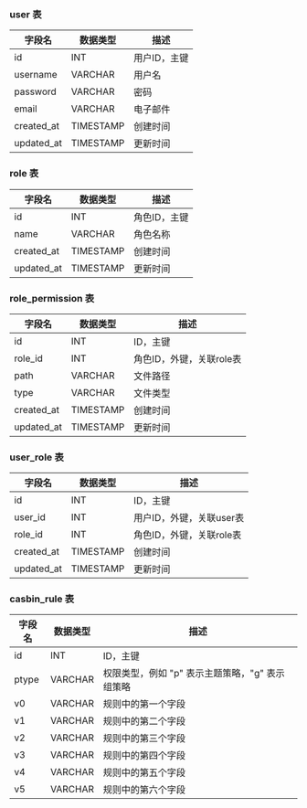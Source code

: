 ### user 表

| 字段名    | 数据类型 | 描述                      |
| --------- | -------- | -------------------------|
| id        | INT      | 用户ID，主键            |
| username  | VARCHAR  | 用户名                    |
| password  | VARCHAR  | 密码                      |
| email     | VARCHAR  | 电子邮件                  |
| created_at| TIMESTAMP| 创建时间                  |
| updated_at| TIMESTAMP| 更新时间                  |

### role 表

| 字段名    | 数据类型 | 描述                      |
| --------- | -------- | -------------------------|
| id        | INT      | 角色ID，主键            |
| name      | VARCHAR  | 角色名称                  |
| created_at| TIMESTAMP| 创建时间                  |
| updated_at| TIMESTAMP| 更新时间                  |

### role_permission 表

| 字段名      | 数据类型 | 描述                     |
| ----------- | -------- | ------------------------|
| id          | INT      | ID，主键                |
| role_id     | INT      | 角色ID，外键，关联role表|
| path        | VARCHAR  | 文件路径                |
| type        | VARCHAR  | 文件类型                |
| created_at  | TIMESTAMP| 创建时间                |
| updated_at  | TIMESTAMP| 更新时间                |

### user_role 表

| 字段名      | 数据类型 | 描述                     |
| ----------- | -------- | ------------------------|
| id          | INT      | ID，主键                |
| user_id     | INT      | 用户ID，外键，关联user表|
| role_id     | INT      | 角色ID，外键，关联role表|
| created_at  | TIMESTAMP| 创建时间                |
| updated_at  | TIMESTAMP| 更新时间                |

### casbin_rule 表

| 字段名     | 数据类型 | 描述                                             |
| ---------- | -------- | ------------------------------------------------|
| id         | INT      | ID，主键                                        |
| ptype      | VARCHAR  | 权限类型，例如 "p" 表示主题策略，"g" 表示组策略|
| v0         | VARCHAR  | 规则中的第一个字段                               |
| v1         | VARCHAR  | 规则中的第二个字段                               |
| v2         | VARCHAR  | 规则中的第三个字段                               |
| v3         | VARCHAR  | 规则中的第四个字段                               |
| v4         | VARCHAR  | 规则中的第五个字段                               |
| v5         | VARCHAR  | 规则中的第六个字段                               |

